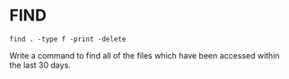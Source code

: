# FIND

```
find . -type f -print -delete
```

Write a command to find all of the files which have been accessed within the last 30 days.

